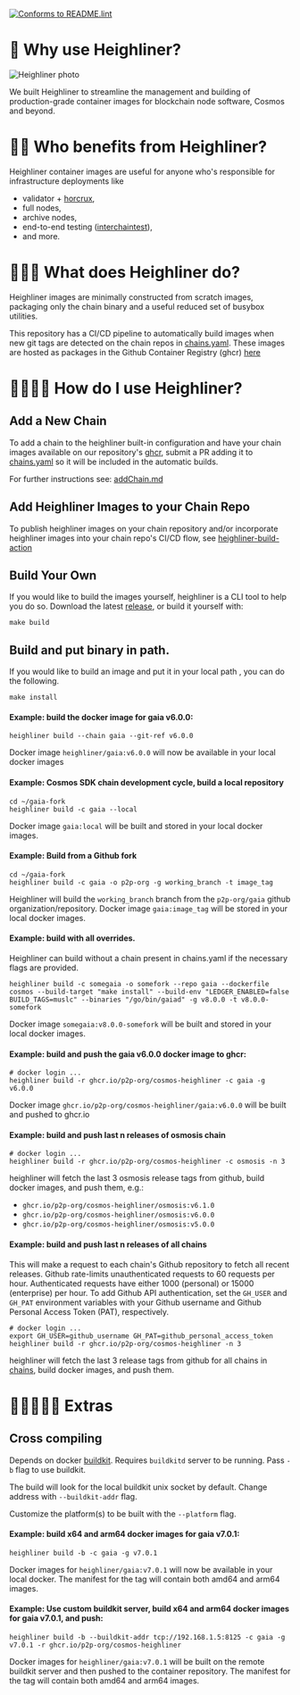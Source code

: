 [![Conforms to README.lint](https://img.shields.io/badge/README.lint-conforming-brightgreen)](https://github.com/strangelove-ventures/heighliner)


🌌 Why use Heighliner?
=============================

![Heighliner photo](https://static.wikia.nocookie.net/dune/images/7/72/51mMK0akBOL._AC_SY400_-1.jpg/revision/latest)

We built Heighliner to streamline the management and building of production-grade container images for blockchain node software, Cosmos and beyond.

🌌🌌 Who benefits from Heighliner?
=============================

Heighliner container images are useful for anyone who's responsible for infrastructure deployments like

- validator + [horcrux](https://github.com/strangelove-ventures/horcrux),
- full nodes,
- archive nodes,
- end-to-end testing ([interchaintest](https://github.com/strangelove-ventures/interchaintest)),
- and more.

🌌🌌🌌 What does Heighliner do?
=============================

Heighliner images are minimally constructed from scratch images, packaging only the chain binary and a useful reduced set of busybox utilities.

This repository has a CI/CD pipeline to automatically build images when new git tags are detected on the chain repos in [chains.yaml](./chains.yaml). These images are hosted as packages in the Github Container Registry (ghcr) [here](https://github.com/orgs/p2p-org/packages?repo_name=heighliner)



🌌🌌🌌🌌 How do I use Heighliner?
=============================

## Add a New Chain

To add a chain to the heighliner built-in configuration and have your chain images available on our repository's [ghcr](https://github.com/orgs/p2p-org/packages?repo_name=heighliner), submit a PR adding it to [chains.yaml](./chains.yaml) so it will be included in the automatic builds.

For further instructions see: [addChain.md](./addChain.md)

## Add Heighliner Images to your Chain Repo

To publish heighliner images on your chain repository and/or incorporate heighliner images into your chain repo's CI/CD flow, see [heighliner-build-action](https://github.com/strangelove-ventures/heighliner-build-action)

## Build Your Own

If you would like to build the images yourself, heighliner is a CLI tool to help you do so.
Download the latest [release](https://github.com/strangelove-ventures/heighliner/releases), or build it yourself with:

```shell
make build
```

## Build and put binary in path. 

If you would like to build an image and put it in your local path , you can do the following.

```shell
make install
```



#### Example: build the docker image for gaia v6.0.0:

```shell
heighliner build --chain gaia --git-ref v6.0.0
```

Docker image `heighliner/gaia:v6.0.0` will now be available in your local docker images

#### Example: Cosmos SDK chain development cycle, build a local repository

```shell
cd ~/gaia-fork
heighliner build -c gaia --local
```

Docker image `gaia:local` will be built and stored in your local docker images.

#### Example: Build from a Github fork

```shell
cd ~/gaia-fork
heighliner build -c gaia -o p2p-org -g working_branch -t image_tag
```

Heighliner will build the `working_branch` branch from the `p2p-org/gaia` github organization/repository. Docker image `gaia:image_tag` will be stored in your local docker images.

#### Example: build with all overrides.

Heighliner can build without a chain present in chains.yaml if the necessary flags are provided.

```shell
heighliner build -c somegaia -o somefork --repo gaia --dockerfile cosmos --build-target "make install" --build-env "LEDGER_ENABLED=false BUILD_TAGS=muslc" --binaries "/go/bin/gaiad" -g v8.0.0 -t v8.0.0-somefork
```

Docker image `somegaia:v8.0.0-somefork` will be built and stored in your local docker images.

#### Example: build and push the gaia v6.0.0 docker image to ghcr:

```shell
# docker login ...
heighliner build -r ghcr.io/p2p-org/cosmos-heighliner -c gaia -g v6.0.0
```

Docker image `ghcr.io/p2p-org/cosmos-heighliner/gaia:v6.0.0` will be built and pushed to ghcr.io

#### Example: build and push last n releases of osmosis chain

```shell
# docker login ...
heighliner build -r ghcr.io/p2p-org/cosmos-heighliner -c osmosis -n 3
```

heighliner will fetch the last 3 osmosis release tags from github, build docker images, and push them, e.g.:
- `ghcr.io/p2p-org/cosmos-heighliner/osmosis:v6.1.0`
- `ghcr.io/p2p-org/cosmos-heighliner/osmosis:v6.0.0`
- `ghcr.io/p2p-org/cosmos-heighliner/osmosis:v5.0.0`

#### Example: build and push last n releases of all chains

This will make a request to each chain's Github repository to fetch all recent releases. Github rate-limits unauthenticated requests to 60 requests per hour. Authenticated requests have either 1000 (personal) or 15000 (enterprise) per hour. To add Github API authentication, set the `GH_USER` and `GH_PAT` environment variables with your Github username and Github Personal Access Token (PAT), respectively.

```shell
# docker login ...
export GH_USER=github_username GH_PAT=github_personal_access_token
heighliner build -r ghcr.io/p2p-org/cosmos-heighliner -n 3
```

heighliner will fetch the last 3 release tags from github for all chains in [chains](chains), build docker images, and push them.



🌌🌌🌌🌌🌌 Extras
=============================

## Cross compiling
Depends on docker [buildkit](https://github.com/moby/buildkit). Requires `buildkitd` server to be running.
Pass `-b` flag to use buildkit.

The build will look for the local buildkit unix socket by default. Change address with `--buildkit-addr` flag.

Customize the platform(s) to be built with the `--platform` flag.

#### Example: build x64 and arm64 docker images for gaia v7.0.1:

```shell
heighliner build -b -c gaia -g v7.0.1
```

Docker images for `heighliner/gaia:v7.0.1` will now be available in your local docker. The manifest for the tag will contain both amd64 and arm64 images.

#### Example: Use custom buildkit server, build x64 and arm64 docker images for gaia v7.0.1, and push:

```shell
heighliner build -b --buildkit-addr tcp://192.168.1.5:8125 -c gaia -g v7.0.1 -r ghcr.io/p2p-org/cosmos-heighliner
```

Docker images for `heighliner/gaia:v7.0.1` will be built on the remote buildkit server and then pushed to the container repository. The manifest for the tag will contain both amd64 and arm64 images.

